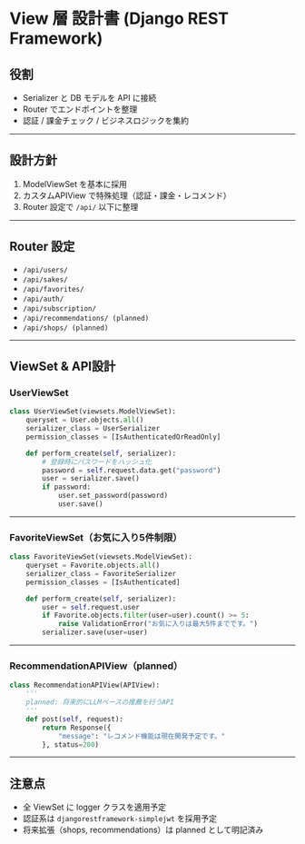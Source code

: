 # View 層 設計書 (Django REST Framework)

## 役割
- Serializer と DB モデルを API に接続
- Router でエンドポイントを整理
- 認証 / 課金チェック / ビジネスロジックを集約

---

## 設計方針
1. ModelViewSet を基本に採用
2. カスタムAPIView で特殊処理（認証・課金・レコメンド）
3. Router 設定で `/api/` 以下に整理

---

## Router 設定
- `/api/users/`
- `/api/sakes/`
- `/api/favorites/`
- `/api/auth/`
- `/api/subscription/`
- `/api/recommendations/ (planned)`
- `/api/shops/ (planned)`

---

## ViewSet & API設計

### UserViewSet
```python
class UserViewSet(viewsets.ModelViewSet):
    queryset = User.objects.all()
    serializer_class = UserSerializer
    permission_classes = [IsAuthenticatedOrReadOnly]

    def perform_create(self, serializer):
        # 登録時にパスワードをハッシュ化
        password = self.request.data.get("password")
        user = serializer.save()
        if password:
            user.set_password(password)
            user.save()
```

---

### FavoriteViewSet（お気に入り5件制限）
```python
class FavoriteViewSet(viewsets.ModelViewSet):
    queryset = Favorite.objects.all()
    serializer_class = FavoriteSerializer
    permission_classes = [IsAuthenticated]

    def perform_create(self, serializer):
        user = self.request.user
        if Favorite.objects.filter(user=user).count() >= 5:
            raise ValidationError("お気に入りは最大5件までです。")
        serializer.save(user=user)
```

---

### RecommendationAPIView（planned）
```python
class RecommendationAPIView(APIView):
    '''
    planned: 将来的にLLMベースの推薦を行うAPI
    '''
    def post(self, request):
        return Response({
            "message": "レコメンド機能は現在開発予定です。"
        }, status=200)
```

---

## 注意点
- 全 ViewSet に logger クラスを適用予定
- 認証系は `djangorestframework-simplejwt` を採用予定
- 将来拡張（shops, recommendations）は planned として明記済み
